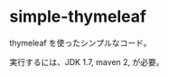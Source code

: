 simple-thymeleaf
===========================================

thymeleaf を使ったシンプルなコード。

実行するには、JDK 1.7, maven 2, が必要。

